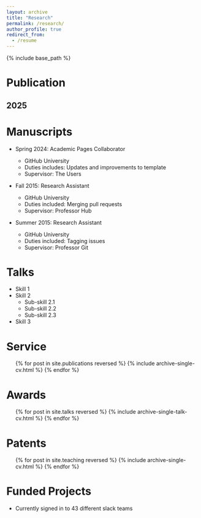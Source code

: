 ```yaml
---
layout: archive
title: "Research"
permalink: /research/
author_profile: true
redirect_from:
  - /resume
---
```


{% include base_path %}

Publication
======

## 2025


Manuscripts
======
* Spring 2024: Academic Pages Collaborator
  * GitHub University
  * Duties includes: Updates and improvements to template
  * Supervisor: The Users

* Fall 2015: Research Assistant
  * GitHub University
  * Duties included: Merging pull requests
  * Supervisor: Professor Hub

* Summer 2015: Research Assistant
  * GitHub University
  * Duties included: Tagging issues
  * Supervisor: Professor Git
  
Talks
======
* Skill 1
* Skill 2
  * Sub-skill 2.1
  * Sub-skill 2.2
  * Sub-skill 2.3
* Skill 3

Service
======
  <ul>{% for post in site.publications reversed %}
    {% include archive-single-cv.html %}
  {% endfor %}</ul>
  
Awards
======
  <ul>{% for post in site.talks reversed %}
    {% include archive-single-talk-cv.html  %}
  {% endfor %}</ul>
  
Patents
======
  <ul>{% for post in site.teaching reversed %}
    {% include archive-single-cv.html %}
  {% endfor %}</ul>
  
Funded Projects
======
* Currently signed in to 43 different slack teams
